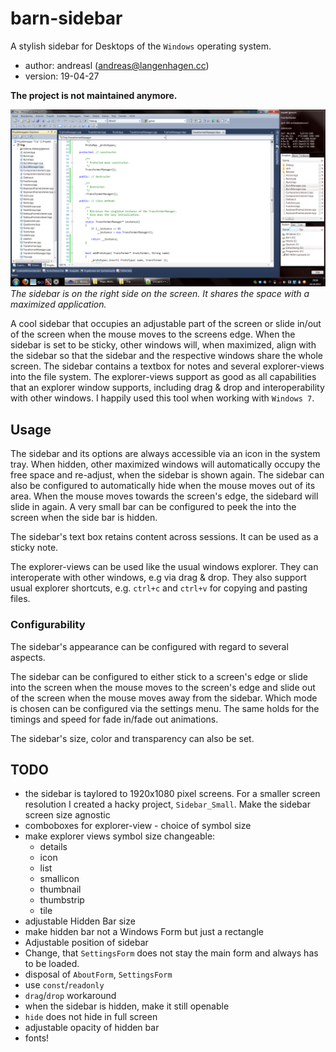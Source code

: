 # barn-sidebar
A stylish sidebar for Desktops of the `Windows` operating system.
- author: andreasl (andreas@langenhagen.cc)
- version: 19-04-27

**The project is not maintained anymore.**

![](res/screen-example.png)
*The sidebar is on the right side on the screen. It shares the space with a maximized application.*

A cool sidebar that occupies an adjustable part of the screen or slide in/out of the screen when the
mouse moves to the screens edge.
When the sidebar is set to be sticky, other windows will, when maximized, align with the sidebar so
that the sidebar and the respective windows share the whole screen.
The sidebar contains a textbox for notes and several explorer-views into the file system.
The explorer-views support as good as all capabilities that an explorer window supports, including
drag & drop and interoperability with other windows.
I happily used this tool when working with `Windows 7`.


## Usage
The sidebar and its options are always accessible via an icon in the system tray.
When hidden, other maximized windows will automatically occupy the free space and re-adjust, when
the sidebar is shown again.
The sidebar can also be configured to automatically hide when the mouse moves out of its area. When
the mouse moves towards the screen's edge, the sidebard will slide in again.
A very small bar can be configured to peek the into the screen when the side bar is hidden.

The sidebar's text box retains content across sessions.
It can be used as a sticky note.

The explorer-views can be used like the usual windows explorer.
They can interoperate with other windows, e.g via drag & drop.
They also support usual explorer shortcuts, e.g. `ctrl+c` and `ctrl+v` for copying and pasting
files.


### Configurability
The sidebar's appearance can be configured with regard to several aspects.

The sidebar can be configured to either stick to a screen's edge or slide into the screen when the
mouse moves to the screen's edge and slide out of the screen when the mouse moves away from the
sidebar. Which mode is chosen can be configured via the settings menu.
The same holds for the timings and speed for fade in/fade out animations.

The sidebar's size, color and transparency can also be set.


## TODO
- the sidebar is taylored to 1920x1080 pixel screens. For a smaller screen resolution I created a
  hacky project, `Sidebar_Small`. Make the sidebar screen size agnostic
- comboboxes for  explorer-view - choice of symbol size
- make explorer views symbol size changeable:
    - details
    - icon
    - list
    - smallicon
    - thumbnail
    - thumbstrip
    - tile
- adjustable Hidden Bar size
- make hidden bar not a Windows Form but just a rectangle
- Adjustable position of sidebar
- Change, that `SettingsForm` does not stay the main form and always has to be loaded.
- disposal of `AboutForm`, `SettingsForm`
- use `const`/`readonly`
- `drag`/`drop` workaround
- when the sidebar is hidden, make it still openable
- `hide` does not hide in full screen
- adjustable opacity of hidden bar
- fonts!
